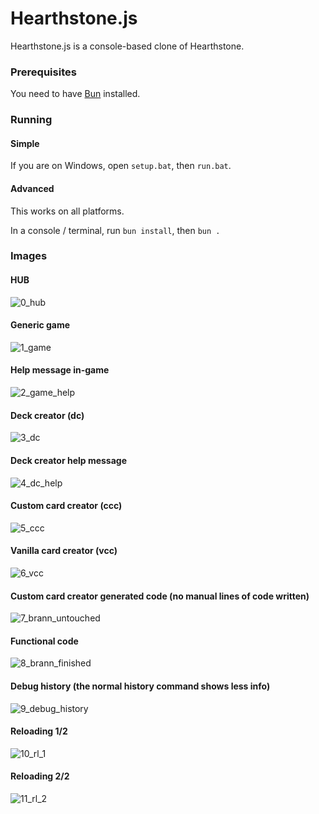 # Hearthstone.js

Hearthstone.js is a console-based clone of Hearthstone.

### Prerequisites
You need to have [Bun](https://bun.sh) installed.

### Running
#### Simple
If you are on Windows, open `setup.bat`, then `run.bat`.

#### Advanced
This works on all platforms.

In a console / terminal, run `bun install`, then `bun .`

### Images

#### HUB
![0_hub](https://github.com/LunarTides/Hearthstone.js/assets/31688109/7db26409-3704-440a-87c2-b769b5750e1d)

#### Generic game
![1_game](https://github.com/LunarTides/Hearthstone.js/assets/31688109/f095cfba-89f9-42b2-aced-c0480b40a87d)

#### Help message in-game
![2_game_help](https://github.com/LunarTides/Hearthstone.js/assets/31688109/1c25a8eb-ddf9-47c6-83f0-b8ba4cf4c292)

#### Deck creator (dc)
![3_dc](https://github.com/LunarTides/Hearthstone.js/assets/31688109/cad52df3-0c21-48d0-b0c8-ec86ee559399)

#### Deck creator help message
![4_dc_help](https://github.com/LunarTides/Hearthstone.js/assets/31688109/0e479ddd-2414-45b2-9653-7ab2a6913e6f)

#### Custom card creator (ccc)
![5_ccc](https://github.com/LunarTides/Hearthstone.js/assets/31688109/d2de5206-3c9c-4693-b164-77b58dadacdd)

#### Vanilla card creator (vcc)
![6_vcc](https://github.com/LunarTides/Hearthstone.js/assets/31688109/7e8d2a05-b053-4b26-9b98-bf873c947465)

#### Custom card creator generated code (no manual lines of code written)
![7_brann_untouched](https://github.com/LunarTides/Hearthstone.js/assets/31688109/088315b0-0d88-4fbe-8c8b-bcd49c0edd19)

#### Functional code
![8_brann_finished](https://github.com/LunarTides/Hearthstone.js/assets/31688109/14777e88-7e85-473a-843f-ed586a3b7acb)

#### Debug history (the normal history command shows less info)
![9_debug_history](https://github.com/LunarTides/Hearthstone.js/assets/31688109/d9c464bf-bc2b-4bc7-b346-efa0a3cc0e41)

#### Reloading 1/2
![10_rl_1](https://github.com/LunarTides/Hearthstone.js/assets/31688109/bd8bcaa7-8e92-4692-b4de-8f4c081f13eb)

#### Reloading 2/2
![11_rl_2](https://github.com/LunarTides/Hearthstone.js/assets/31688109/9127347b-e466-436d-967e-4fd99a79555a)

